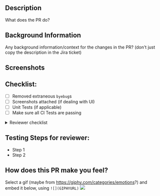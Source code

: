 ## Description
What does the PR do?

## Background Information
Any background information/context for the changes in the PR? (don't just copy the description in the Jira ticket)

## Screenshots

## Checklist:
- [ ] Removed extraneous `byebug`s
- [ ] Screenshots attached (if dealing with UI)
- [ ] Unit Tests (if applicable)
- [ ] Make sure all CI Tests are passing

<details><summary>Reviewer checklist</summary>
  <ul>
    <li>[ ] Removed extraneous `byebug`s</li>
    <li>[ ] Screenshots attached (if dealing with UI)</li>
    <li>[ ] Unit Tests (if applicable)</li>
    <li>[ ] Make sure all CI Tests are passing</li>
  </ul>
</details>

## Testing Steps for reviewer:
- Step 1
- Step 2

## How does this PR make you feel?
Select a gif (maybe from https://giphy.com/categories/emotions?) and embed it below, using `![](GIPHYURL)`
![](GIPHYURL)

